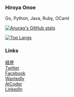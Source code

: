 ### Hiroya Onoe
Go, Python, Java, Ruby, OCaml

[![Anurag's GitHub stats](https://github-readme-stats.vercel.app/api?username=hiroyaonoe&count_private=true&show_icons=true&line_height=28)](https://github.com/anuraghazra/github-readme-stats)

[![Top Langs](https://github-readme-stats.vercel.app/api/top-langs/?username=hiroyaonoe&card_width=495)](https://github.com/anuraghazra/github-readme-stats)

### Links
[経歴](experiences.md)  
[Twitter](https://twitter.com/hiroyanoe)  
[Facebook](https://www.facebook.com/profile.php?id=100062243530677)  
[Wantedly](https://www.wantedly.com/id/onoe_hiroya)  
[AtCoder](https://atcoder.jp/users/noe)  
[LinkedIn](https://www.linkedin.com/in/onoehiroya/)

<!--
**hiroyaonoe/hiroyaonoe** is a ✨ _special_ ✨ repository because its `README.md` (this file) appears on your GitHub profile.

Here are some ideas to get you started:

- 🔭 I’m currently working on ...
- 🌱 I’m currently learning ...
- 👯 I’m looking to collaborate on ...
- 🤔 I’m looking for help with ...
- 💬 Ask me about ...
- 📫 How to reach me: ...
- 😄 Pronouns: ...
- ⚡ Fun fact: ...
-->
